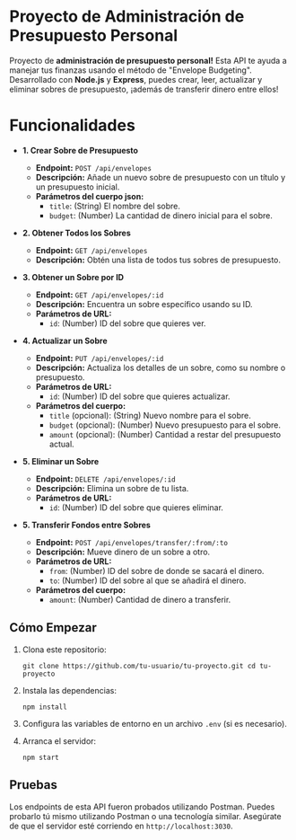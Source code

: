 # Proyecto de Administración de Presupuesto Personal

Proyecto de **administración de presupuesto personal!** Esta API te ayuda a manejar tus finanzas usando el método de "Envelope Budgeting". Desarrollado con **Node.js** y **Express**, puedes crear, leer, actualizar y eliminar sobres de presupuesto, ¡además de transferir dinero entre ellos!


# Funcionalidades

-   **1. Crear Sobre de Presupuesto**
    
    -   **Endpoint:**  `POST /api/envelopes`
    -   **Descripción:**  Añade un nuevo sobre de presupuesto con un título y un presupuesto inicial.
    -   **Parámetros del cuerpo json:**
        -   `title`: (String) El nombre del sobre.
        -   `budget`: (Number) La cantidad de dinero inicial para el sobre.
-   **2. Obtener Todos los Sobres**
    
    -   **Endpoint:**  `GET /api/envelopes`
    -   **Descripción:**  Obtén una lista de todos tus sobres de presupuesto.
-   **3. Obtener un Sobre por ID**
    
    -   **Endpoint:**  `GET /api/envelopes/:id`
    -   **Descripción:**  Encuentra un sobre específico usando su ID.
    -   **Parámetros de URL:**
        -   `id`: (Number) ID del sobre que quieres ver.
-   **4. Actualizar un Sobre**
    
    -   **Endpoint:**  `PUT /api/envelopes/:id`
    -   **Descripción:**  Actualiza los detalles de un sobre, como su nombre o presupuesto.
    -   **Parámetros de URL:**
        -   `id`: (Number) ID del sobre que quieres actualizar.
    -   **Parámetros del cuerpo:**
        -   `title`  (opcional): (String) Nuevo nombre para el sobre.
        -   `budget`  (opcional): (Number) Nuevo presupuesto para el sobre.
        -   `amount`  (opcional): (Number) Cantidad a restar del presupuesto actual.
-   **5. Eliminar un Sobre**
    
    -   **Endpoint:**  `DELETE /api/envelopes/:id`
    -   **Descripción:**  Elimina un sobre de tu lista.
    -   **Parámetros de URL:**
        -   `id`: (Number) ID del sobre que quieres eliminar.
-   **5. Transferir Fondos entre Sobres**
    
    -   **Endpoint:**  `POST /api/envelopes/transfer/:from/:to`
    -   **Descripción:**  Mueve dinero de un sobre a otro.
    -   **Parámetros de URL:**
        -   `from`: (Number) ID del sobre de donde se sacará el dinero.
        -   `to`: (Number) ID del sobre al que se añadirá el dinero.
    -   **Parámetros del cuerpo:**
        -   `amount`: (Number) Cantidad de dinero a transferir.

## Cómo Empezar

1.  Clona este repositorio:
 
    `git clone https://github.com/tu-usuario/tu-proyecto.git
    cd tu-proyecto` 
    
2.  Instala las dependencias:
    
    `npm install` 
    
3.  Configura las variables de entorno en un archivo  `.env`  (si es necesario).
    
4.  Arranca el servidor:

    
    `npm start` 
    

## Pruebas

Los endpoints de esta API fueron probados utilizando Postman. Puedes probarlo tú mismo utilizando Postman o una tecnología similar. Asegúrate de que el servidor esté corriendo en  `http://localhost:3030`.
